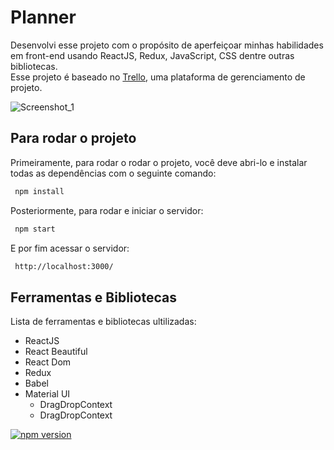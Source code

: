 # Planner

Desenvolvi esse projeto com o propósito de aperfeiçoar minhas habilidades em front-end usando ReactJS, Redux, JavaScript, CSS dentre outras bibliotecas.<br />
Esse projeto é baseado no [Trello](https://trello.com/), uma plataforma de gerenciamento de projeto.

![Screenshot_1](https://user-images.githubusercontent.com/56414441/88744090-c0abde80-d11c-11ea-87f0-414a76ecfe19.png)

## Para rodar o projeto

Primeiramente, para rodar o rodar o projeto, você deve abri-lo e instalar todas as dependências com o seguinte comando: 
```sh
 npm install
```
Posteriormente, para rodar e iniciar o servidor: 
```sh
 npm start
```
E por fim acessar o servidor: 
```sh
 http://localhost:3000/
```

## Ferramentas e Bibliotecas
Lista de ferramentas e bibliotecas ultilizadas:
* ReactJS
* React Beautiful
* React Dom
* Redux
* Babel
* Material UI
    * DragDropContext
    * DragDropContext
    
[![npm version](https://img.shields.io/badge/-2.0.2-grey?style=flat-square&logo=NPM&logoColor=grey&link=https://www.npmjs.com/package/npm/v/2.0.2)](https://www.npmjs.com/package/npm/v/2.0.2)

